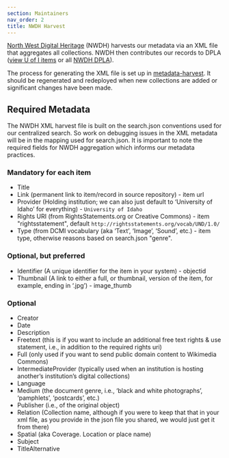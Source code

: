 ```yaml
---
section: Maintainers
nav_order: 2
title: NWDH Harvest
---
```


[North West Digital Heritage](https://www.northwestdigitalheritage.org/) (NWDH) harvests our metadata via an XML file that aggregates all collections.
NWDH then contributes our records to DPLA ([view U of I items](https://dp.la/search?partner=%22Northwest+Digital+Heritage%22&provider=%22University+of+Idaho%22&page=1) or all [NWDH DPLA](https://nwdh.dp.la/)).

The process for generating the XML file is set up in [metadata-harvest](https://github.com/uidaholib/metadata-harvest).
It should be regenerated and redeployed when new collections are added or significant changes have been made. 

## Required Metadata

The NWDH XML harvest file is built on the search.json conventions used for our centralized search. 
So work on debugging issues in the XML metadata will be in the mapping used for search.json.
It is important to note the required fields for NWDH aggregation which informs our metadata practices.

### Mandatory for each item

- Title
- Link (permanent link to item/record in source repository) - item url
- Provider (Holding institution; we can also just default to ‘University of Idaho’ for everything) - `University of Idaho`
- Rights URI (from RightsStatements.org or Creative Commons) - item "rightsstatement", default `http://rightsstatements.org/vocab/UND/1.0/`
- Type (from DCMI vocabulary (aka ‘Text’, ‘Image’, ‘Sound’, etc.) - item type, otherwise reasons based on search.json "genre".

### Optional, but preferred

- Identifier (A unique identifier for the item in your system) - objectid
- Thumbnail (A link to either a full, or thumbnail, version of the item, for example, ending in ‘.jpg’) - image_thumb

### Optional

- Creator
- Date
- Description
- Freetext (this is if you want to include an additional free text rights & use statement, i.e., in addition to the required rights uri)
- Full (only used if you want to send public domain content to Wikimedia Commons)
- IntermediateProvider (typically used when an institution is hosting another’s institution’s digital collections)
- Language
- Medium (the document genre, i.e., ‘black and white photographs’, ‘pamphlets’, ‘postcards’, etc.)
- Publisher (i.e., of the original object)
- Relation (Collection name, although if you were to keep that that in your xml file, as you provide in the json file you shared, we would just get it from there)
- Spatial (aka Coverage. Location or place name)
- Subject
- TitleAlternative
